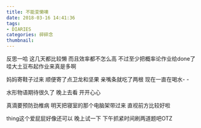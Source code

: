 ```yaml
---
title: 不能变懒噢
date: 2018-03-16 14:41:36
tags: 
- DIARIES
categories: 碎碎念
thumbnail: 
---
```

反思一哈
这几天都比较懒
而且效率都不怎么高
不过至少把概率论作业给done了
哇大土豆布起作业来真是多啊
<!--more-->

妈妈寄鞋子过来
顺便寄了点卫龙和坚果
亲嘴条就吃了两根
现在一直在喝水- -

水形物语期待很久了
晚上去看
开开心心

真滴要预防劲椎病
明天把寝室的那个电脑架带过来
直视前方比较好啦

thing这个爱屁屁好像还可以
晚上试一下
下午抓紧时间刷两道题吧OTZ


